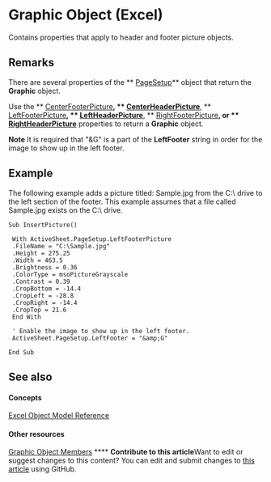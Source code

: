 
# Graphic Object (Excel)

Contains properties that apply to header and footer picture objects.


## Remarks

There are several properties of the  ** [PageSetup](2fd22df9-5987-f723-04a9-9a3f2e84ac81.md)** object that return the **Graphic** object.

Use the  ** [CenterFooterPicture](6df72e33-29d2-a638-7e42-2749a61ff9a3.md)**,  ** [CenterHeaderPicture](c4c6e0b5-96e3-eaea-2dfe-807f286029ec.md)**,  ** [LeftFooterPicture](296aa5d6-0354-741a-f96a-fb88e4c2e9de.md)**,  ** [LeftHeaderPicture](1dadb662-c93c-5fdb-ffef-24978284d35a.md)**,  ** [RightFooterPicture](f33bbfb1-91d0-6724-0944-2b63c6720d86.md)**, or  ** [RightHeaderPicture](38fb53d1-7326-97d7-9c4a-285ffe8f42f7.md)** properties to return a **Graphic** object.


**Note**  It is required that "&amp;G" is a part of the  **LeftFooter** string in order for the image to show up in the left footer.


## Example

The following example adds a picture titled: Sample.jpg from the C:\ drive to the left section of the footer. This example assumes that a file called Sample.jpg exists on the C:\ drive.


```
Sub InsertPicture() 
 
 With ActiveSheet.PageSetup.LeftFooterPicture 
 .FileName = "C:\Sample.jpg" 
 .Height = 275.25 
 .Width = 463.5 
 .Brightness = 0.36 
 .ColorType = msoPictureGrayscale 
 .Contrast = 0.39 
 .CropBottom = -14.4 
 .CropLeft = -28.8 
 .CropRight = -14.4 
 .CropTop = 21.6 
 End With 
 
 ' Enable the image to show up in the left footer. 
 ActiveSheet.PageSetup.LeftFooter = "&amp;G" 
 
End Sub
```


## See also


#### Concepts


 [Excel Object Model Reference](11ea8598-8a20-92d5-f98b-0da04263bf2c.md)
#### Other resources


 [Graphic Object Members](c523b66f-3c54-4e97-0e05-80032819d234.md)
****   **Contribute to this article**Want to edit or suggest changes to this content? You can edit and submit changes to  [this article](https://github.com/jhershey00/VBA_Excel_Test/OpenXMLCon/articles/0ccdfb0d-effb-9fa4-8de9-b90688693375.md) using GitHub.

